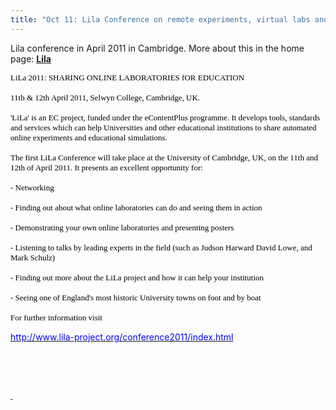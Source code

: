 ```yaml
---
title: "Oct 11: Lila Conference on remote experiments, virtual labs and simulation in April 2011 Cambridge"
---
```

<p>Lila conference in April 2011 in Cambridge. More about this in the home page: <span style="text-decoration: underline;"><strong><a href="http://www.lila-project.org/" target="_blank">Lila</a></strong></span></p>
<p class="MsoPlainText" style="margin: 0cm 0cm 0pt;"><span style="font-family: Consolas; color: #000000; font-size: small;">LiLa 2011: SHARING ONLINE LABORATORIES fOR EDUCATION</span></p>
<p class="MsoPlainText" style="margin: 0cm 0cm 0pt;"><span style="font-family: Consolas; color: #000000; font-size: small;">&nbsp;</span></p>
<p class="MsoPlainText" style="margin: 0cm 0cm 0pt;"><span style="font-family: Consolas; color: #000000; font-size: small;">11th &amp; 12th April 2011, Selwyn College, Cambridge, UK.</span></p>
<p class="MsoPlainText" style="margin: 0cm 0cm 0pt;"><span style="font-family: Consolas; color: #000000; font-size: small;">&nbsp;</span></p>
<p class="MsoPlainText" style="margin: 0cm 0cm 0pt;"><span style="font-family: Consolas; color: #000000; font-size: small;">'LiLa' is an EC project, funded under the eContentPlus programme. It develops tools, standards and services which can help Universities and other educational institutions to share automated online experiments and educational simulations.</span></p>
<p class="MsoPlainText" style="margin: 0cm 0cm 0pt;"><span style="font-family: Consolas; color: #000000; font-size: small;">&nbsp;</span></p>
<p class="MsoPlainText" style="margin: 0cm 0cm 0pt;"><span style="font-family: Consolas; color: #000000; font-size: small;">The first LiLa Conference will take place at the University of Cambridge, UK, on the 11th and 12th of April 2011. It presents an excellent opportunity for:</span></p>
<p class="MsoPlainText" style="margin: 0cm 0cm 0pt;"><span style="font-family: Consolas; color: #000000; font-size: small;">&nbsp;</span></p>
<p class="MsoPlainText" style="margin: 0cm 0cm 0pt;"><span style="font-family: Consolas; color: #000000; font-size: small;">- Networking</span></p>
<p class="MsoPlainText" style="margin: 0cm 0cm 0pt;"><span style="font-family: Consolas; color: #000000; font-size: small;">&nbsp;</span></p>
<p class="MsoPlainText" style="margin: 0cm 0cm 0pt;"><span style="font-family: Consolas; color: #000000; font-size: small;">- Finding out about what online laboratories can do and seeing them in action</span></p>
<p class="MsoPlainText" style="margin: 0cm 0cm 0pt;"><span style="font-family: Consolas; color: #000000; font-size: small;">&nbsp;</span></p>
<p class="MsoPlainText" style="margin: 0cm 0cm 0pt;"><span style="font-family: Consolas; color: #000000; font-size: small;">- Demonstrating your own online laboratories and presenting posters</span></p>
<p class="MsoPlainText" style="margin: 0cm 0cm 0pt;"><span style="font-family: Consolas; color: #000000; font-size: small;">&nbsp;</span></p>
<p class="MsoPlainText" style="margin: 0cm 0cm 0pt;"><span style="font-family: Consolas; color: #000000; font-size: small;">- Listening to talks by leading experts in the field (such as Judson Harward David Lowe, and Mark Schulz)</span></p>
<p class="MsoPlainText" style="margin: 0cm 0cm 0pt;"><span style="font-family: Consolas; color: #000000; font-size: small;">&nbsp;</span></p>
<p class="MsoPlainText" style="margin: 0cm 0cm 0pt;"><span style="font-family: Consolas; color: #000000; font-size: small;">- Finding out more about the LiLa project and how it can help your institution</span></p>
<p class="MsoPlainText" style="margin: 0cm 0cm 0pt;"><span style="font-family: Consolas; color: #000000; font-size: small;">&nbsp;</span></p>
<p class="MsoPlainText" style="margin: 0cm 0cm 0pt;"><span style="font-family: Consolas; color: #000000; font-size: small;">- Seeing one of England's most historic University towns on foot and by boat</span></p>
<p class="MsoPlainText" style="margin: 0cm 0cm 0pt;"><span style="font-family: Consolas; color: #000000; font-size: small;">&nbsp;</span></p>
<p class="MsoPlainText" style="margin: 0cm 0cm 0pt;"><span style="font-family: Consolas; color: #000000; font-size: small;">For further information visit</span></p>
<p><span><a href="http://www.lila-project.org/conference2011/index.html"><span style="color: #0000ff;">http://www.lila-project.org/conference2011/index.html</span></a></span></p>
<p>&nbsp;</p>
<p>&nbsp;</p>
<p><span style="text-decoration: underline;"><strong>&nbsp;</strong></span></p>